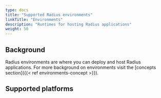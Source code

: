 ```yaml
---
type: docs
title: "Supported Radius environments"
linkTitle: "Environments"
description: "Runtimes for hosting Radius applications"
weight: 50
---
```


## Background

Radius environments are where you can deploy and host Radius applications. For more background on environments visit the [concepts section]({{< ref environments-concept >}}).

## Supported platforms
